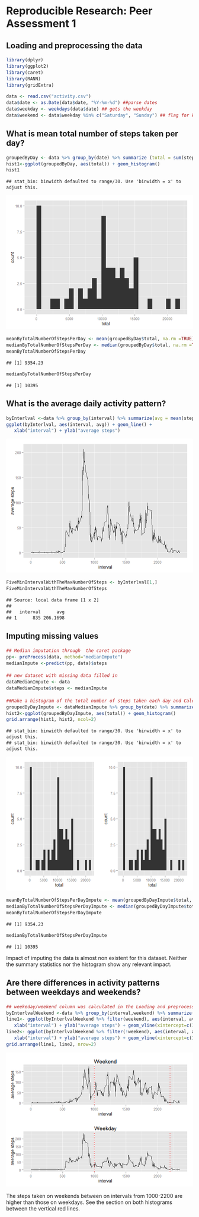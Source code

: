 # Reproducible Research: Peer Assessment 1


## Loading and preprocessing the data

```r
library(dplyr)
library(ggplot2)
library(caret)
library(RANN)
library(gridExtra)
```


```r
data <- read.csv("activity.csv")
data$date <- as.Date(data$date, "%Y-%m-%d") ##parse dates
data$weekday <- weekdays(data$date) ## gets the weekday
data$weekend <- data$weekday %in% c("Saturday", "Sunday") ## flag for Weekwend/weekeday. TRUE =  = weeend
```
## What is mean total number of steps taken per day?


```r
groupedByDay <- data %>% group_by(date) %>% summarize (total = sum(steps, na.rm =TRUE))
hist1<-ggplot(groupedByDay, aes(total)) + geom_histogram()
hist1
```

```
## stat_bin: binwidth defaulted to range/30. Use 'binwidth = x' to adjust this.
```

![](PA1_template_files/figure-html/unnamed-chunk-3-1.png) 

```r
meanByTotalNumberOfStepsPerDay <- mean(groupedByDay$total, na.rm =TRUE)
medianByTotalNumberOfStepsPerDay <- median(groupedByDay$total, na.rm =TRUE) 
meanByTotalNumberOfStepsPerDay
```

```
## [1] 9354.23
```

```r
medianByTotalNumberOfStepsPerDay
```

```
## [1] 10395
```
## What is the average daily activity pattern?

```r
byInterlval <-data %>% group_by(interval) %>% summarize(avg = mean(steps, na.rm=TRUE)) %>% arrange(desc(avg))
ggplot(byInterlval, aes(interval, avg)) + geom_line() +
   xlab("interval") + ylab("average steps")
```

![](PA1_template_files/figure-html/unnamed-chunk-4-1.png) 

```r
FiveMinIntervalWithTheMaxNumberOfSteps <- byInterlval[1,]
FiveMinIntervalWithTheMaxNumberOfSteps
```

```
## Source: local data frame [1 x 2]
## 
##   interval      avg
## 1      835 206.1698
```
## Imputing missing values

```r
## Median imputation through  the caret package
pp<- preProcess(data, method="medianImpute") 
medianImpute <-predict(pp, data)$steps

## new dataset with missing data filled in
dataMedianImpute <- data
dataMedianImpute$steps <- medianImpute

##Make a histogram of the total number of steps taken each day and Calculate and report the mean and median total number of steps taken per day.
groupedByDayImpute <- dataMedianImpute %>% group_by(date) %>% summarize (total = sum(steps, na.rm =TRUE))
hist2<-ggplot(groupedByDayImpute, aes(total)) + geom_histogram()
grid.arrange(hist1, hist2, ncol=2)
```

```
## stat_bin: binwidth defaulted to range/30. Use 'binwidth = x' to adjust this.
## stat_bin: binwidth defaulted to range/30. Use 'binwidth = x' to adjust this.
```

![](PA1_template_files/figure-html/unnamed-chunk-5-1.png) 

```r
meanByTotalNumberOfStepsPerDayImpute <- mean(groupedByDayImpute$total, na.rm =TRUE)
medianByTotalNumberOfStepsPerDayImpute <- median(groupedByDayImpute$total, na.rm =TRUE) 
meanByTotalNumberOfStepsPerDayImpute
```

```
## [1] 9354.23
```

```r
medianByTotalNumberOfStepsPerDayImpute
```

```
## [1] 10395
```

Impact of imputing the data is almost non existent for this dataset. Neither the summary statistics nor the histogram show any relevant impact.



## Are there differences in activity patterns between weekdays and weekends?


```r
## weekeday/weekend column was calculated in the Loading and preprocessing the data section
byInterlvalWeekend <-data %>% group_by(interval,weekend) %>% summarize(avg = mean(steps, na.rm=TRUE)) %>% arrange(desc(avg))
line1<- ggplot(byInterlvalWeekend %>% filter(weekend), aes(interval, avg)) + geom_line() + ggtitle("Weekend") +
   xlab("interval") + ylab("average steps") + geom_vline(xintercept=c(1000,2200), linetype="dotted", colour = "red", size= 1)
line2<- ggplot(byInterlvalWeekend %>% filter(!weekend), aes(interval, avg)) + geom_line() + ggtitle("Weekday") +
   xlab("interval") + ylab("average steps") + geom_vline(xintercept=c(1000,2200), linetype="dotted", colour = "red", size= 1)
grid.arrange(line1, line2, nrow=2)
```

![](PA1_template_files/figure-html/unnamed-chunk-6-1.png) 

The steps taken on weekends between on intervals from 1000-2200 are higher than those on weekdays. See the section on both histograms between the vertical red lines.
